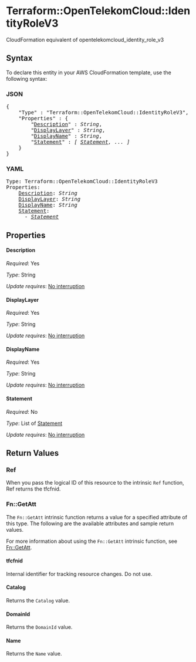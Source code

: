 # Terraform::OpenTelekomCloud::IdentityRoleV3

CloudFormation equivalent of opentelekomcloud_identity_role_v3

## Syntax

To declare this entity in your AWS CloudFormation template, use the following syntax:

### JSON

<pre>
{
    "Type" : "Terraform::OpenTelekomCloud::IdentityRoleV3",
    "Properties" : {
        "<a href="#description" title="Description">Description</a>" : <i>String</i>,
        "<a href="#displaylayer" title="DisplayLayer">DisplayLayer</a>" : <i>String</i>,
        "<a href="#displayname" title="DisplayName">DisplayName</a>" : <i>String</i>,
        "<a href="#statement" title="Statement">Statement</a>" : <i>[ <a href="statement.md">Statement</a>, ... ]</i>
    }
}
</pre>

### YAML

<pre>
Type: Terraform::OpenTelekomCloud::IdentityRoleV3
Properties:
    <a href="#description" title="Description">Description</a>: <i>String</i>
    <a href="#displaylayer" title="DisplayLayer">DisplayLayer</a>: <i>String</i>
    <a href="#displayname" title="DisplayName">DisplayName</a>: <i>String</i>
    <a href="#statement" title="Statement">Statement</a>: <i>
      - <a href="statement.md">Statement</a></i>
</pre>

## Properties

#### Description

_Required_: Yes

_Type_: String

_Update requires_: [No interruption](https://docs.aws.amazon.com/AWSCloudFormation/latest/UserGuide/using-cfn-updating-stacks-update-behaviors.html#update-no-interrupt)

#### DisplayLayer

_Required_: Yes

_Type_: String

_Update requires_: [No interruption](https://docs.aws.amazon.com/AWSCloudFormation/latest/UserGuide/using-cfn-updating-stacks-update-behaviors.html#update-no-interrupt)

#### DisplayName

_Required_: Yes

_Type_: String

_Update requires_: [No interruption](https://docs.aws.amazon.com/AWSCloudFormation/latest/UserGuide/using-cfn-updating-stacks-update-behaviors.html#update-no-interrupt)

#### Statement

_Required_: No

_Type_: List of <a href="statement.md">Statement</a>

_Update requires_: [No interruption](https://docs.aws.amazon.com/AWSCloudFormation/latest/UserGuide/using-cfn-updating-stacks-update-behaviors.html#update-no-interrupt)

## Return Values

### Ref

When you pass the logical ID of this resource to the intrinsic `Ref` function, Ref returns the tfcfnid.

### Fn::GetAtt

The `Fn::GetAtt` intrinsic function returns a value for a specified attribute of this type. The following are the available attributes and sample return values.

For more information about using the `Fn::GetAtt` intrinsic function, see [Fn::GetAtt](https://docs.aws.amazon.com/AWSCloudFormation/latest/UserGuide/intrinsic-function-reference-getatt.html).

#### tfcfnid

Internal identifier for tracking resource changes. Do not use.

#### Catalog

Returns the <code>Catalog</code> value.

#### DomainId

Returns the <code>DomainId</code> value.

#### Name

Returns the <code>Name</code> value.

